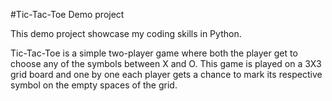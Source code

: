   #Tic-Tac-Toe Demo project

This demo project showcase my coding skills in Python.

Tic-Tac-Toe is a simple two-player game where both the player get to choose any of the symbols between X and O. This game is played on a 3X3 grid board and one by one each player gets a chance to mark its respective symbol on the empty spaces of the grid.
